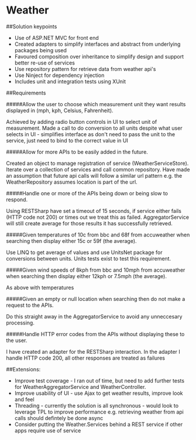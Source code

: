 # Weather

##Solution keypoints
- Use of ASP.NET MVC for front end
- Created adapters to simplify interfaces and abstract from underlying packages being used
- Favoured composition over inheritance to simplify design and support better re-use of services
- Use repository pattern for retrieve data from weather api's
- Use Ninject for dependency injection
- Includes unit and integration tests using XUnit

##Requirements

#####Allow the user to choose which measurement unit they want results displayed in (mph, kph, Celsius, Fahrenheit).

Achieved by adding radio button controls in UI to select unit of measurement. Made a call to do conversion to all units despite what user selects in UI - simplifies interface as don't need to pass the unit to the service, just need to bind to the correct value in UI

#####Allow for more APIs to be easily added in the future.

Created an object to manage registration of service (WeatherServiceStore). Iterate over a collection of services and call common repository. Have made an assumption that future api calls will follow a similar url pattern e.g. the WeatherRepository assumes location is part of the url.

#####Handle one or more of the APIs being down or being slow to respond.

Using RESTSharp have set a timeout of 15 seconds, if service either fails (HTTP code not 200) or times out we treat this as failed. AggregatorService will still create average for those results it has successfully retrieved.

#####Given temperatures of 10c from bbc and 68f from accuweather when searching then display either 15c or 59f (the average).

Use LINQ to get average of values and use UnitsNet package for conversions between units. Units tests exist to test this requirement. 

#####Given wind speeds of 8kph from bbc and 10mph from accuweather when searching then display either 12kph or 7.5mph (the average).

As above with temperatures

#####Given an empty or null location when searching then do not make a request to the APIs.

Do this straight away in the AggregatorService to avoid any unneccesary processing.

#####Handle HTTP error codes from the APIs without displaying these to the user.

I have created an adapter for the RESTSharp interaction. In the adapter I handle HTTP code 200, all other responses are treated as failures


##Extensions:

- Improve test coverage - I ran out of time, but need to add further tests for WeatherAggregatorService and WeatherController.
- Improve usability of UI - use Ajax to get weather results, improve look and feel
- Threading - currently the solution is all synchronous - would look to leverage TPL to improve performance e.g. retrieving weather from api calls should defintely be done async
- Consider putting the Weather.Services behind a REST service if other apps require use of service

